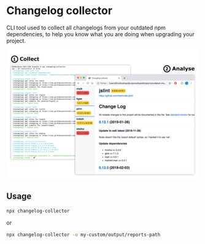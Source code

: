 
# Changelog collector

CLI tool used to collect all changelogs from your outdated npm dependencies, to help you know what you are doing when upgrading your project.

<p align="center">
  <img src="doc/intro.png" alt="collect infos, analyse what you need to do">
</p>


## Usage


```bash
npx changelog-collector

```

or

```bash
npx changelog-collector -o my-custom/output/reports-path

```